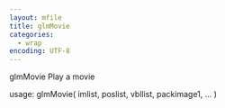 ```yaml
---
layout: mfile
title: glmMovie
categories:
  - wrap
encoding: UTF-8
---
```


glmMovie  Play a movie

usage:  glmMovie( imlist, poslist, vbllist, packimage1, ... )